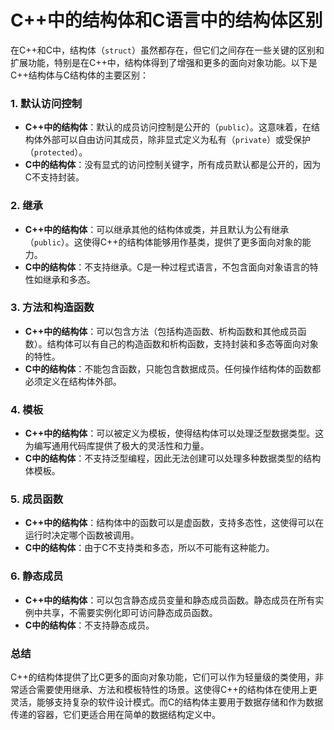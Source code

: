 # C++中的结构体和C语言中的结构体区别

在C++和C中，结构体（`struct`）虽然都存在，但它们之间存在一些关键的区别和扩展功能，特别是在C++中，结构体得到了增强和更多的面向对象功能。以下是C++结构体与C结构体的主要区别：

### 1. 默认访问控制

- **C++中的结构体**：默认的成员访问控制是公开的（`public`）。这意味着，在结构体外部可以自由访问其成员，除非显式定义为私有（`private`）或受保护（`protected`）。
- **C中的结构体**：没有显式的访问控制关键字，所有成员默认都是公开的，因为C不支持封装。

### 2. 继承

- **C++中的结构体**：可以继承其他的结构体或类，并且默认为公有继承（`public`）。这使得C++的结构体能够用作基类，提供了更多面向对象的能力。
- **C中的结构体**：不支持继承。C是一种过程式语言，不包含面向对象语言的特性如继承和多态。

### 3. 方法和构造函数

- **C++中的结构体**：可以包含方法（包括构造函数、析构函数和其他成员函数）。结构体可以有自己的构造函数和析构函数，支持封装和多态等面向对象的特性。
- **C中的结构体**：不能包含函数，只能包含数据成员。任何操作结构体的函数都必须定义在结构体外部。

### 4. 模板

- **C++中的结构体**：可以被定义为模板，使得结构体可以处理泛型数据类型。这为编写通用代码库提供了极大的灵活性和力量。
- **C中的结构体**：不支持泛型编程，因此无法创建可以处理多种数据类型的结构体模板。

### 5. 成员函数

- **C++中的结构体**：结构体中的函数可以是虚函数，支持多态性，这使得可以在运行时决定哪个函数被调用。
- **C中的结构体**：由于C不支持类和多态，所以不可能有这种能力。

### 6. 静态成员

- **C++中的结构体**：可以包含静态成员变量和静态成员函数。静态成员在所有实例中共享，不需要实例化即可访问静态成员函数。
- **C中的结构体**：不支持静态成员。

### 总结

C++的结构体提供了比C更多的面向对象功能，它们可以作为轻量级的类使用，非常适合需要使用继承、方法和模板特性的场景。这使得C++的结构体在使用上更灵活，能够支持复杂的软件设计模式。而C的结构体主要用于数据存储和作为数据传递的容器，它们更适合用在简单的数据结构定义中。